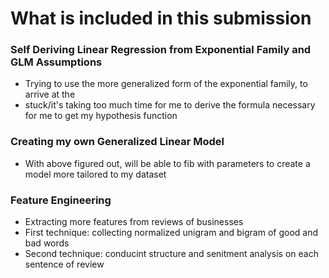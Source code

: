 # What is included in this submission
### Self Deriving Linear Regression from Exponential Family and GLM Assumptions
- Trying to use the more generalized form of the exponential family, to arrive at the 
- stuck/it's taking too much time for me to derive the formula necessary for me to get my hypothesis function 

### Creating my own Generalized Linear Model
- With above figured out, will be able to fib with parameters to create a model more tailored to my dataset

### Feature Engineering
- Extracting more features from reviews of businesses
- First technique: collecting normalized unigram and bigram of good and bad words
- Second technique: conducint structure and senitment analysis on each sentence of review



